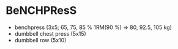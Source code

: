 # BeNCHPResS
* benchpress (3x5; 65, 75, 85 % 1RM(90 %) => 80, 92.5, 105 kg)
* dumbbell chest press (5x15)
* dumbbell row (5x10)
